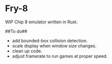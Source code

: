 # Fry-8
WIP Chip 8 emulator written in Rust.


##To do##
* add bounded-box collision detection.
* scale display when window size changes.
* clean up code.
* adjust framerate to run games at proper speed.